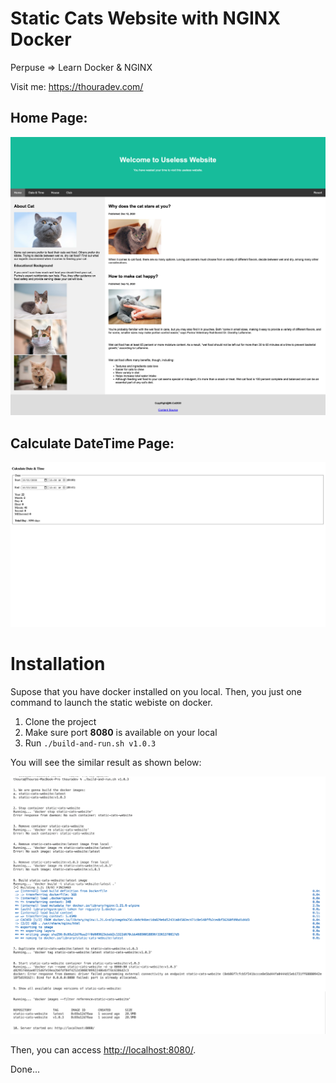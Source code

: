 # Static Cats Website with NGINX Docker

Perpuse => Learn Docker & NGINX

Visit me: https://thouradev.com/

## Home Page:

![Home](readme/cat-home-page.png "Cat Home")


## Calculate DateTime Page:

![DateTime](readme/calculate-datetime-2.png "Calculate DateTime")

# Installation

Supose that you have docker installed on you local. 
Then, you just one command to launch the static webiste on docker. 

1. Clone the project
2. Make sure port **8080** is available on your local
3. Run `./build-and-run.sh v1.0.3`

You will see the similar result as shown below:

![RunAndBuild](readme/run-and-build-result.png "Run And Build Result")

Then, you can access [http://localhost:8080/](http://localhost:8080/). 

Done...


